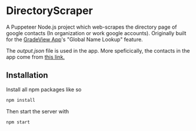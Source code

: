 # DirectoryScraper
A Puppeteer Node.js project which web-scrapes the directory page of google contacts (In organization or work google accounts). Originally built for the [GradeView App](https://github.com/KihtrakRaknas/GradeViewApp/tree/master)'s "Global Name Lookup" feature.  

The *output.json* file is used in the app. More speficically, the contacts in the app come from [this link.](https://raw.githubusercontent.com/KihtrakRaknas/DirectoryScraper/master/output.json)

## Installation
Install all npm packages like so
```bash
npm install
```
Then start the server with
```bash
npm start
```
